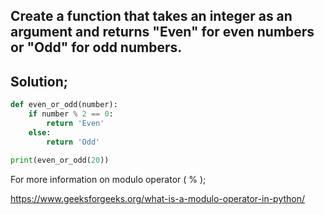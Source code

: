 ## Create a function that takes an integer as an argument and returns "Even" for even numbers or "Odd" for odd numbers.

## Solution;

```python
def even_or_odd(number):
    if number % 2 == 0:
        return 'Even'
    else:
        return 'Odd'
    
print(even_or_odd(20))
```

For more information on modulo operator ( % );

https://www.geeksforgeeks.org/what-is-a-modulo-operator-in-python/
